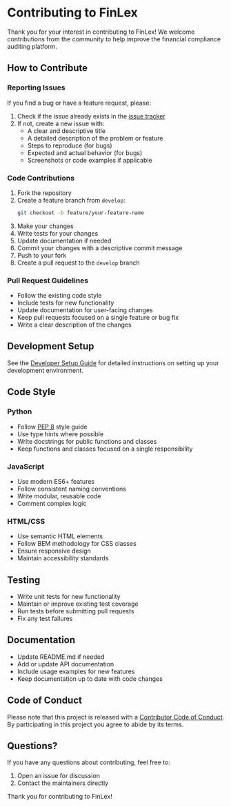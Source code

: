 # Contributing to FinLex

Thank you for your interest in contributing to FinLex! We welcome contributions from the community to help improve the financial compliance auditing platform.

## How to Contribute

### Reporting Issues

If you find a bug or have a feature request, please:

1. Check if the issue already exists in the [issue tracker](https://github.com/your-org/finlex/issues)
2. If not, create a new issue with:
   - A clear and descriptive title
   - A detailed description of the problem or feature
   - Steps to reproduce (for bugs)
   - Expected and actual behavior (for bugs)
   - Screenshots or code examples if applicable

### Code Contributions

1. Fork the repository
2. Create a feature branch from `develop`:
   ```bash
   git checkout -b feature/your-feature-name
   ```
3. Make your changes
4. Write tests for your changes
5. Update documentation if needed
6. Commit your changes with a descriptive commit message
7. Push to your fork
8. Create a pull request to the `develop` branch

### Pull Request Guidelines

- Follow the existing code style
- Include tests for new functionality
- Update documentation for user-facing changes
- Keep pull requests focused on a single feature or bug fix
- Write a clear description of the changes

## Development Setup

See the [Developer Setup Guide](docs/developer-setup.md) for detailed instructions on setting up your development environment.

## Code Style

### Python

- Follow [PEP 8](https://pep8.org/) style guide
- Use type hints where possible
- Write docstrings for public functions and classes
- Keep functions and classes focused on a single responsibility

### JavaScript

- Use modern ES6+ features
- Follow consistent naming conventions
- Write modular, reusable code
- Comment complex logic

### HTML/CSS

- Use semantic HTML elements
- Follow BEM methodology for CSS classes
- Ensure responsive design
- Maintain accessibility standards

## Testing

- Write unit tests for new functionality
- Maintain or improve existing test coverage
- Run tests before submitting pull requests
- Fix any test failures

## Documentation

- Update README.md if needed
- Add or update API documentation
- Include usage examples for new features
- Keep documentation up to date with code changes

## Code of Conduct

Please note that this project is released with a [Contributor Code of Conduct](CODE_OF_CONDUCT.md). By participating in this project you agree to abide by its terms.

## Questions?

If you have any questions about contributing, feel free to:

1. Open an issue for discussion
2. Contact the maintainers directly

Thank you for contributing to FinLex!
